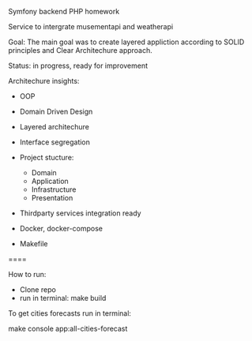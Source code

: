 Symfony backend PHP homework

Service to intergrate musementapi and weatherapi

Goal: The main goal was to create layered appliction according to SOLID principles and Clear Architechure approach. 

Status: in progress, ready for improvement

Architechure insights: 

- OOP

 - Domain Driven Design

- Layered architechure

- Interface segregation

- Project stucture:
    - Domain
    - Application
    - Infrastructure
    - Presentation

- Thirdparty services integration ready
- Docker, docker-compose

- Makefile

====

How to run:

- Clone repo
- run in terminal: make build

To get cities forecasts run in terminal:

make console app:all-cities-forecast



